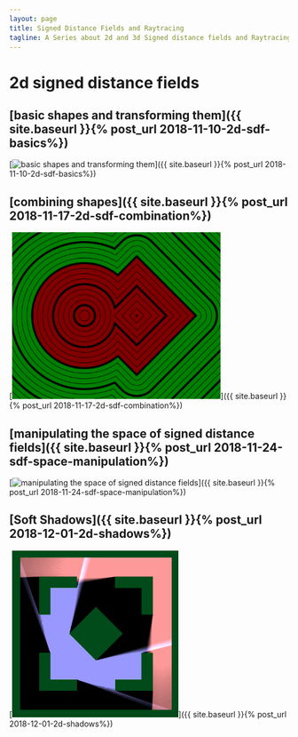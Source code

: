 ```yaml
---
layout: page
title: Signed Distance Fields and Raytracing
tagline: A Series about 2d and 3d Signed distance fields and Raytracing
---
```


# 2d signed distance fields

<style>
    img {
        max-height: 300px;
    }
</style>

## [basic shapes and transforming them]({{ site.baseurl }}{% post_url 2018-11-10-2d-sdf-basics%})

[![basic shapes and transforming them](/assets/images/posts/034/Result.gif)]({{ site.baseurl }}{% post_url 2018-11-10-2d-sdf-basics%})

## [combining shapes]({{ site.baseurl }}{% post_url 2018-11-17-2d-sdf-combination%})

[![combining shapes](/assets/images/posts/035/Result.gif)]({{ site.baseurl }}{% post_url 2018-11-17-2d-sdf-combination%})

## [manipulating the space of signed distance fields]({{ site.baseurl }}{% post_url 2018-11-24-sdf-space-manipulation%})

[![manipulating the space of signed distance fields](/assets/images/posts/036/Result.gif)]({{ site.baseurl }}{% post_url 2018-11-24-sdf-space-manipulation%})

## [Soft Shadows]({{ site.baseurl }}{% post_url 2018-12-01-2d-shadows%})

[![Soft Shadows](/assets/images/posts/037/Result.gif)]({{ site.baseurl }}{% post_url 2018-12-01-2d-shadows%})
